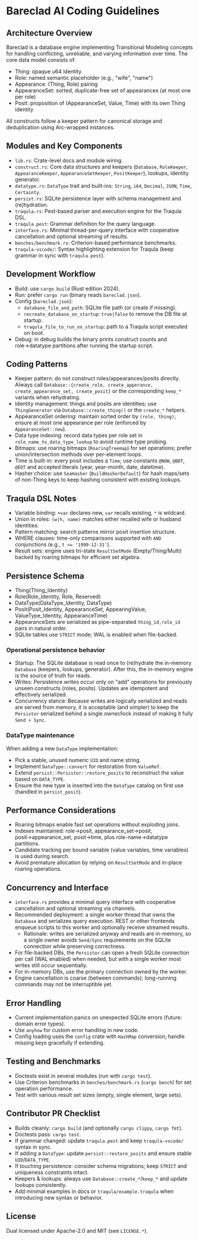 # Bareclad AI Coding Guidelines

## Architecture Overview
Bareclad is a database engine implementing Transitional Modeling concepts for handling conflicting, unreliable, and varying information over time. The core data model consists of:

- Thing: opaque u64 identity
- Role: named semantic placeholder (e.g., "wife", "name")
- Appearance: (Thing, Role) pairing
- AppearanceSet: sorted, duplicate-free set of appearances (at most one per role)
- Posit: proposition of (AppearanceSet, Value, Time) with its own Thing identity

All constructs follow a keeper pattern for canonical storage and deduplication using Arc-wrapped instances.

## Modules and Key Components
- `lib.rs`: Crate-level docs and module wiring.
- `construct.rs`: Core data structures and keepers (`Database`, `RoleKeeper`, `AppearanceKeeper`, `AppearanceSetKeeper`, `PositKeeper`), lookups, identity generator.
- `datatype.rs`: `DataType` trait and built-ins: `String`, `i64`, `Decimal`, `JSON`, `Time`, `Certainty`.
- `persist.rs`: SQLite persistence layer with schema management and (re)hydration.
- `traqula.rs`: Pest-based parser and execution engine for the Traqula DSL.
- `traqula.pest`: Grammar definition for the query language.
- `interface.rs`: Minimal thread-per-query interface with cooperative cancellation and optional streaming of results.
- `benches/benchmark.rs`: Criterion-based performance benchmarks.
- `traqula-vscode/`: Syntax highlighting extension for Traqula (keep grammar in sync with `traqula.pest`).

## Development Workflow
- Build: use `cargo build` (Rust edition 2024).
- Run: prefer `cargo run` (binary reads `bareclad.json`).
- Config (`bareclad.json`):
	- `database_file_and_path`: SQLite file path (or create if missing).
	- `recreate_database_on_startup`: `true|false` to remove the DB file at startup.
	- `traqula_file_to_run_on_startup`: path to a Traqula script executed on boot.
- Debug: in debug builds the binary prints construct counts and role→datatype partitions after running the startup script.

## Coding Patterns
- Keeper pattern: do not construct roles/appearances/posits directly. Always call `Database::{create_role, create_apperance, create_appearance_set, create_posit}` or the corresponding `keep_*` variants when rehydrating.
- Identity management: things and posits are identities; use `ThingGenerator` via `Database::create_thing()` or the `create_*` helpers.
- AppearanceSet ordering: maintain sorted order by `(role, thing)`; ensure at most one appearance per role (enforced by `AppearanceSet::new`).
- Data type indexing: record data types per role set in `role_name_to_data_type_lookup` to avoid runtime type probing.
- Bitmaps: use roaring bitmaps (`RoaringTreemap`) for set operations; prefer union/intersection methods over per-element loops.
- Time is built-in: every posit includes a `Time`; use constants `@NOW`, `@BOT`, `@EOT` and accepted literals (year, year-month, date, datetime).
- Hasher choice: use `SeaHasher` (`BuildHasherDefault`) for hash maps/sets of non-Thing keys to keep hashing consistent with existing lookups.

## Traqula DSL Notes
- Variable binding: `+var` declares new, `var` recalls existing, `*` is wildcard.
- Union in roles: `(w|h, name)` matches either recalled wife or husband identities.
- Pattern matching: search patterns mirror posit insertion structure.
- WHERE clauses: time-only comparisons supported with `AND` conjunctions (e.g., `t <= '1999-12-31'`).
- Result sets: engine uses tri-state `ResultSetMode` (Empty/Thing/Multi) backed by roaring bitmaps for efficient set algebra.

## Persistence Schema
- Thing(Thing_Identity)
- Role(Role_Identity, Role, Reserved)
- DataType(DataType_Identity, DataType)
- Posit(Posit_Identity, AppearanceSet, AppearingValue, ValueType_Identity, AppearanceTime)
- AppearanceSets are serialized as pipe-separated `thing_id,role_id` pairs in natural order.
- SQLite tables use `STRICT` mode; WAL is enabled when file-backed.

### Operational persistence behavior
- Startup: The SQLite database is read once to (re)hydrate the in-memory `Database` (keepers, lookups, generator). After this, the in-memory engine is the source of truth for reads.
- Writes: Persistence writes occur only on "add" operations for previously unseen constructs (roles, posits). Updates are idempotent and effectively serialized.
- Concurrency stance: Because writes are logically serialized and reads are served from memory, it is acceptable (and simpler) to keep the `Persistor` serialized behind a single owner/lock instead of making it fully `Send + Sync`.

### DataType maintenance
When adding a new `DataType` implementation:
- Pick a stable, unused numeric `UID` and name string.
- Implement `DataType::convert` for restoration from `ValueRef`.
- Extend `persist::Persistor::restore_posits` to reconstruct the value based on `DATA_TYPE`.
- Ensure the new type is inserted into the `DataType` catalog on first use (handled in `persist_posit`).

## Performance Considerations
- Roaring bitmaps enable fast set operations without exploding joins.
- Indexes maintained: role→posit, appearance_set→posit, posit→appearance_set, posit→time, plus role-name→datatype partitions.
- Candidate tracking per bound variable (value variables, time variables) is used during search.
- Avoid premature allocation by relying on `ResultSetMode` and in-place roaring operations.

## Concurrency and Interface
- `interface.rs` provides a minimal query interface with cooperative cancellation and optional streaming via channels.
- Recommended deployment: a single worker thread that owns the `Database` and serializes query execution. REST or other frontends enqueue scripts to this worker and optionally receive streamed results.
	- Rationale: writes are serialized anyway and reads are in-memory, so a single owner avoids `Send/Sync` requirements on the SQLite connection while preserving correctness.
- For file-backed DBs, the `Persistor` can open a fresh SQLite connection per call (WAL enabled) when needed, but with a single worker most writes still occur sequentially.
- For in-memory DBs, use the primary connection owned by the worker.
- Engine cancellation is coarse (between commands); long-running commands may not be interruptible yet.

## Error Handling
- Current implementation panics on unexpected SQLite errors (future: domain error types).
- Use `anyhow` for custom error handling in new code.
- Config loading uses the `config` crate with `HashMap` conversion; handle missing keys gracefully if extending.

## Testing and Benchmarks
- Doctests exist in several modules (run with `cargo test`).
- Use Criterion benchmarks in `benches/benchmark.rs` (`cargo bench`) for set operation performance.
- Test with various result set sizes (empty, single element, large sets).

## Contributor PR Checklist
- Builds cleanly: `cargo build` (and optionally `cargo clippy`, `cargo fmt`).
- Doctests pass: `cargo test`.
- If grammar changed: update `traqula.pest` and keep `traqula-vscode/` syntax in sync.
- If adding a `DataType`: update `persist::restore_posits` and ensure stable `UID`/`DATA_TYPE`.
- If touching persistence: consider schema migrations; keep `STRICT` and uniqueness constraints intact.
- Keepers & lookups: always use `Database::create_*`/`keep_*` and update lookups consistently.
- Add minimal examples in docs or `traqula/example.traqula` when introducing new syntax or behavior.

## License
Dual licensed under Apache-2.0 and MIT (see `LICENSE.*`).